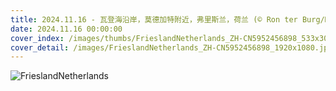 ```yaml
---
title: 2024.11.16 - 瓦登海沿岸，莫德加特附近，弗里斯兰，荷兰 (© Ron ter Burg/Minden Pictures)
date: 2024.11.16 00:00:00
cover_index: /images/thumbs/FrieslandNetherlands_ZH-CN5952456898_533x300.jpg
cover_detail: /images/FrieslandNetherlands_ZH-CN5952456898_1920x1080.jpg
---
```


![FrieslandNetherlands](/images/FrieslandNetherlands_ZH-CN5952456898_1920x1080.jpg)
